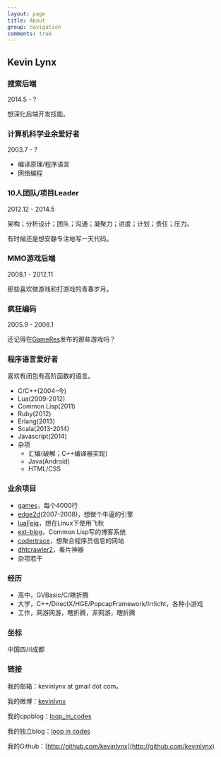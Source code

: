 ```yaml
---
layout: page
title: About
group: navigation
comments: true
---
```


## Kevin Lynx

### 搜索后端

2014.5 - ?

想深化后端开发技能。

### 计算机科学业余爱好者

2003.7 - ?

* 编译原理/程序语言
* 网络编程

### 10人团队/项目Leader

2012.12 - 2014.5

架构；分析设计；团队；沟通；凝聚力；进度；计划；责任；压力。

有时候还是想安静专注地写一天代码。

### MMO游戏后端

2008.1 - 2012.11

那些喜欢做游戏和打游戏的青春岁月。

### 疯狂编码

2005.9 - 2008.1

还记得在[GameRes](http://www.gameres.com/)发布的那些游戏吗？

### 程序语言爱好者

喜欢有闭包有高阶函数的语言。

* C/C++(2004-今)
* Lua(2009-2012)
* Common Lisp(2011)
* Ruby(2012)
* Erlang(2013)
* Scala(2013-2014)
* Javascript(2014)
* 杂项
    * 汇编(破解；C++编译器实现)
    * Java(Android)
    * HTML/CSS

### 业余项目

* [games](http://www.cppblog.com/kevinlynx/archive/2008/05/14/49783.html)，每个4000行
* [edge2d](http://edge2d.googlecode.com/)(2007-2008)，想做个牛逼的引擎
* [luaFeiq](https://github.com/kevinlynx/luafeiq)，想在Linux下使用飞秋
* [ext-blog](https://github.com/kevinlynx/ext-blog)，Common Lisp写的博客系统
* [codertrace](https://github.com/kevinlynx/codertrace)，想聚合程序员信息的网站
* [dhtcrawler2](https://github.com/kevinlynx/dhtcrawler2)，看片神器
* 杂项若干

### 经历

* 高中，GVBasic/C/瞎折腾
* 大学，C++/DirectX/HGE/PopcapFramework/Irrlicht，各种小游戏
* 工作，网游网游，瞎折腾，非网游，瞎折腾

### 坐标

中国四川成都

### 链接

我的邮箱：kevinlynx at gmail dot com。

我的微博：[kevinlynx](http://weibo.com/kevinlynx)

我的cppblog：[loop_in_codes](http://www.cppblog.com/kevinlynx)

我的独立blog：[loop in codes](http://codemacro.com/)

我的Github：[http://github.com/kevinlynx](http://github.com/kevinlynx)

